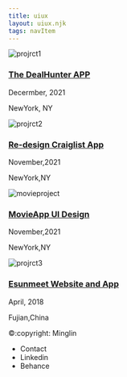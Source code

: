 ```yaml
---
title: uiux
layout: uiux.njk
tags: navItem
---
```


   <main class="uiux">
     <div class="pjcard">
        <a href="#"></a>
       <img src="/images/thedealhunter.jpg" alt="projrct1">
       <div class="card_text">
         <h3> <a href="pj_thedealhunter.html"> The DealHunter APP</a></h3> 
        <p>Decermber, 2021 </p>
       <p>NewYork, NY<p>
         </div>
     </div>
     <div class="pjcard">
       <img src="/images/craiglist.jpg" alt="projrct2">
       <div class="card_text">
       <h3><a href="pj_thedealhunter.html">Re-design Craiglist App</a></h3>
       <p>November,2021 </p>
       <p>NewYork,NY</p>
       </div>
     </div>
     <div class="pjcard">
       <img src="/images/movie.jpg" alt="movieproject">
       <div class="card_text">
       <h3><a href="movie.html">MovieApp UI Design </a></h3>
       <p>November,2021 </p>
       <p>NewYork,NY</p>
       </div>
     </div>
     <div class="pjcard">
       <img src="/images/esunmeetwebsite.jpg" alt="projrct3">
       <div class="card_text">
       <h3><a href="pj-esunmeet.html">Esunmeet Website and App</a></h3>
       <p> April, 2018 <p>
       <p>Fujian,China<p>
       </div>
     </div>
     
     
     
   </main>

  <footer>
      <p>
        &copy:copyright: Minglin
      </p>
      <ul>
        <li>
          Contact
        </li>
        <li>
          Linkedin
        </li>
        <li>
          Behance
        </li>
      </ul>
    </footer>
    </body>

